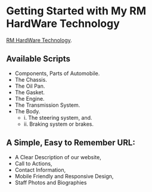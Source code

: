 # Getting Started with My RM HardWare Technology

[RM HardWare Technology](https://rm-hardware-technology.web.app/).

## Available Scripts
- Components, Parts of Automobile.
- The Chassis.
- The Oil Pan.
- The Gasket.
- The Engine.
- The Transmission System.
- The Body.
    - i. The steering system, and.
    - ii. Braking system or brakes.

## A Simple, Easy to Remember URL:
- A Clear Description of our website,
- Call to Actions,
- Contact Information,
- Mobile Friendly and Responsive Design, 
- Staff Photos and Biographies

